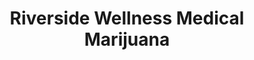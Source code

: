 ---
title: "Riverside Wellness Medical Marijuana"
url: /denver/riverside-wellness-medical-marijuana/
shop: medical supply
---